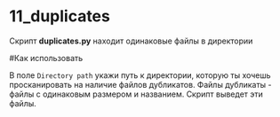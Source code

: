 # 11_duplicates

Скрипт **duplicates.py** находит одинаковые файлы в директории

#Как использовать

В поле `Directory path` укажи путь к директории, которую ты хочешь просканировать на наличие файлов дубликатов.
Файлы дубликаты - файлы с одинаковым размером и названием. Скрипт выведет эти файлы.
 
   
